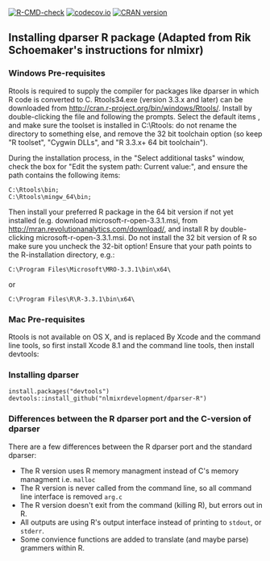 [![R-CMD-check](https://github.com/nlmixrdevelopment/dparser-R/workflows/R-CMD-check/badge.svg)](https://github.com/nlmixrdevelopment/dparser-R/actions)
[![codecov.io](https://codecov.io/github/nlmixrdevelopment/dparser-R/coverage.svg?branch=master)](https://codecov.io/github/nlmixrdevelopment/dparser-R?branch=master)
[![CRAN version](http://www.r-pkg.org/badges/version/dparser)](https://cran.r-project.org/package=dparser)

## Installing dparser R package (Adapted from Rik Schoemaker's instructions for nlmixr)
### Windows Pre-requisites
Rtools is required to supply the compiler for packages like dparser in
which R code is converted to C. Rtools34.exe (version 3.3.x and later)
can be downloaded from
http://cran.r-project.org/bin/windows/Rtools/. Install by
double-clicking the file and following the prompts. Select the default
items , and make sure the toolset is installed in C:\Rtools: do not
rename the directory to something else, and remove the 32 bit
toolchain option (so keep "R toolset", "Cygwin DLLs", and "R 3.3.x+ 64
bit toolchain").

During the installation process, in the "Select additional tasks"
window, check the box for "Edit the system path: Current value:", and
ensure the path contains the following items:
```
C:\Rtools\bin;
C:\Rtools\mingw_64\bin;
```
Then install your preferred R package in the 64 bit version if not yet
installed (e.g. download microsoft-r-open-3.3.1.msi, from
http://mran.revolutionanalytics.com/download/, and install R by
double-clicking microsoft-r-open-3.3.1.msi. Do not install the 32 bit
version of R so make sure you uncheck the 32-bit option! Ensure that
your path points to the R-installation directory, e.g.:

```
C:\Program Files\Microsoft\MRO-3.3.1\bin\x64\
```
or
```
C:\Program Files\R\R-3.3.1\bin\x64\
```
### Mac Pre-requisites

Rtools is not available on OS X, and is replaced By Xcode and the
command line tools, so first install Xcode 8.1 and the command line
tools, then install devtools:

### Installing dparser

```
install.packages("devtools")
devtools::install_github("nlmixrdevelopment/dparser-R")
```

### Differences between the R dparser port and the C-version of dparser

There are a few differences between the R dparser port and the standard dparser:
- The R version uses R memory managment instead of C's memory managment i.e. `malloc`
- The R version is never called from the command line, so all command line interface is removed `arg.c`
- The R version doesn't exit from the command (killing R), but errors out in R.
- All outputs are using R's output interface instead of printing to `stdout`, or `stderr`.
- Some convience functions are added to translate (and maybe parse) grammers within R.
